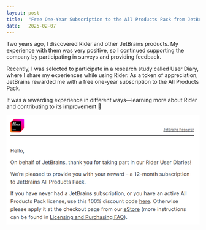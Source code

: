 ```yaml
---
layout:	post
title:	"Free One-Year Subscription to the All Products Pack from JetBrains"
date:	2025-02-07
---
```


Two years ago, I discovered Rider and other JetBrains products. My experience with them was very positive, so I continued supporting the company by participating in surveys and providing feedback.

Recently, I was selected to participate in a research study called User Diary, where I share my experiences while using Rider. As a token of appreciation, JetBrains rewarded me with a free one-year subscription to the All Products Pack.

It was a rewarding experience in different ways—learning more about Rider and contributing to its improvement 🤗

![Reward email](reward-email.png)  